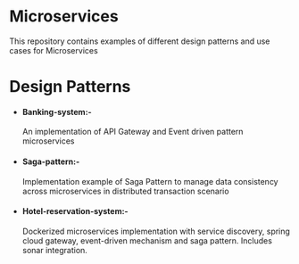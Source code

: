 # Microservices
This repository contains examples of different design patterns and use cases for Microservices

# Design Patterns
<ul>
  <li><h4>Banking-system:-</h4> An implementation of API Gateway and Event driven pattern microservices</li>
  <li><h4>Saga-pattern:-</h4> Implementation example of Saga Pattern to manage data consistency across microservices in distributed transaction scenario</li>
  <li><h4>Hotel-reservation-system:-</h4> Dockerized microservices implementation with service discovery, spring cloud gateway, event-driven mechanism and saga pattern. Includes sonar integration.</li>
</ul>
